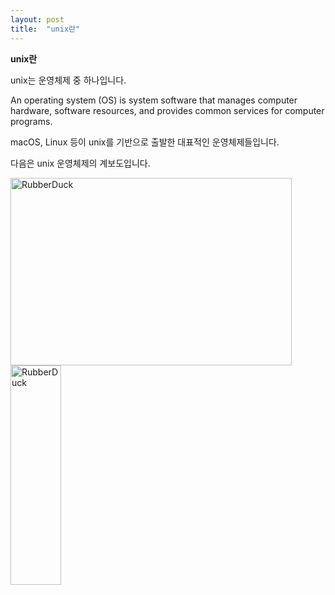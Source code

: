 ```yaml
---
layout: post
title:  "unix란"
---
```



**unix란**

unix는 운영체제 중 하나입니다.

An operating system (OS) is system software that manages computer hardware, software resources, and provides common services for computer programs.


macOS, Linux 등이 unix를 기반으로 출발한 대표적인 운영체제들입니다.

다음은 unix 운영체제의 계보도입니다.

<img src="/path/to/img.jpg" width="450px" height="300px" title="px(픽셀) 크기 설정" alt="RubberDuck"></img><br/>
<img src="/path/to/img.jpg" width="40%" height="30%" title="px(픽셀) 크기 설정" alt="RubberDuck"></img>
